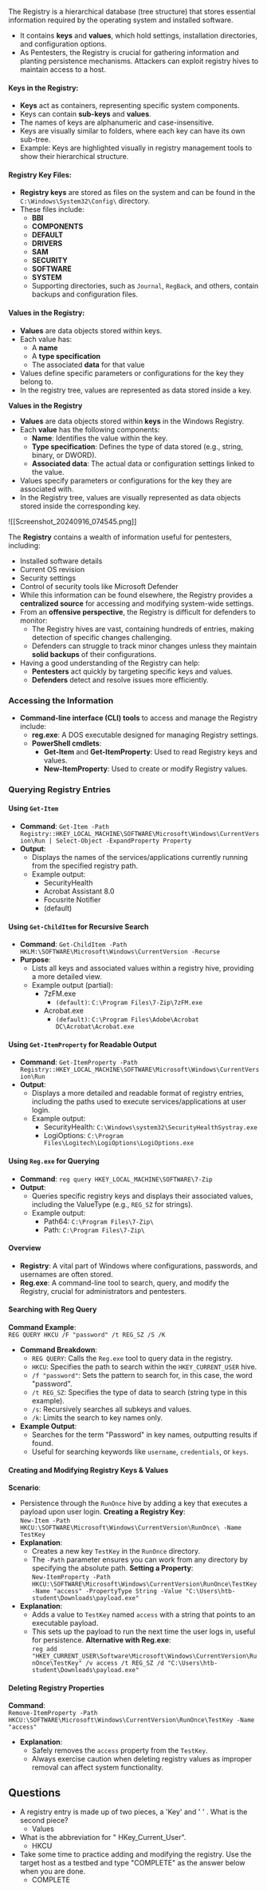 The Registry is a hierarchical database (tree structure) that stores essential information required by the operating system and installed software.
- It contains **keys** and **values**, which hold settings, installation directories, and configuration options.
- As Pentesters, the Registry is crucial for gathering information and planting persistence mechanisms. Attackers can exploit registry hives to maintain access to a host.


#### Keys in the Registry:
- **Keys** act as containers, representing specific system components.
- Keys can contain **sub-keys** and **values**.
- The names of keys are alphanumeric and case-insensitive.
- Keys are visually similar to folders, where each key can have its own sub-tree.
- Example: Keys are highlighted visually in registry management tools to show their hierarchical structure.



#### Registry Key Files:
- **Registry keys** are stored as files on the system and can be found in the `C:\Windows\System32\Config\` directory.
- These files include:
    - **BBI**
    - **COMPONENTS**
    - **DEFAULT**
    - **DRIVERS**
    - **SAM**
    - **SECURITY**
    - **SOFTWARE**
    - **SYSTEM**
    - Supporting directories, such as `Journal`, `RegBack`, and others, contain backups and configuration files.



#### Values in the Registry:
- **Values** are data objects stored within keys.
- Each value has:
    - A **name**
    - A **type specification**
    - The associated **data** for that value
- Values define specific parameters or configurations for the key they belong to.
- In the registry tree, values are represented as data stored inside a key.




**Values in the Registry**
- **Values** are data objects stored within **keys** in the Windows Registry.
- Each **value** has the following components:
    - **Name**: Identifies the value within the key.
    - **Type specification**: Defines the type of data stored (e.g., string, binary, or DWORD).
    - **Associated data**: The actual data or configuration settings linked to the value.
- Values specify parameters or configurations for the key they are associated with.
- In the Registry tree, values are visually represented as data objects stored inside the corresponding key.

![[Screenshot_20240916_074545.png]]




The **Registry** contains a wealth of information useful for pentesters, including:
- Installed software details
- Current OS revision
- Security settings
- Control of security tools like Microsoft Defender
- While this information can be found elsewhere, the Registry provides a **centralized source** for accessing and modifying system-wide settings.
- From an **offensive perspective**, the Registry is difficult for defenders to monitor:
    - The Registry hives are vast, containing hundreds of entries, making detection of specific changes challenging.
    - Defenders can struggle to track minor changes unless they maintain **solid backups** of their configurations.
- Having a good understanding of the Registry can help:
    - **Pentesters** act quickly by targeting specific keys and values.
    - **Defenders** detect and resolve issues more efficiently.



### Accessing the Information
- **Command-line interface (CLI) tools** to access and manage the Registry include:
    - **reg.exe**: A DOS executable designed for managing Registry settings.
    - **PowerShell cmdlets**:
        - **Get-Item** and **Get-ItemProperty**: Used to read Registry keys and values.
        - **New-ItemProperty**: Used to create or modify Registry values.




### Querying Registry Entries
#### Using `Get-Item`
- **Command**: `Get-Item -Path Registry::HKEY_LOCAL_MACHINE\SOFTWARE\Microsoft\Windows\CurrentVersion\Run | Select-Object -ExpandProperty Property`
- **Output**:
    - Displays the names of the services/applications currently running from the specified registry path.
    - Example output:
        - SecurityHealth
        - Acrobat Assistant 8.0
        - Focusrite Notifier
        - (default)


#### Using `Get-ChildItem` for Recursive Search
- **Command**: `Get-ChildItem -Path HKLM:\SOFTWARE\Microsoft\Windows\CurrentVersion -Recurse`
- **Purpose**:
    - Lists all keys and associated values within a registry hive, providing a more detailed view.
    - Example output (partial):
        - 7zFM.exe
            - `(default)`: `C:\Program Files\7-Zip\7zFM.exe`
        - Acrobat.exe
            - `(default)`: `C:\Program Files\Adobe\Acrobat DC\Acrobat\Acrobat.exe`



#### Using `Get-ItemProperty` for Readable Output
- **Command**: `Get-ItemProperty -Path Registry::HKEY_LOCAL_MACHINE\SOFTWARE\Microsoft\Windows\CurrentVersion\Run`
- **Output**:
    - Displays a more detailed and readable format of registry entries, including the paths used to execute services/applications at user login.
    - Example output:
        - SecurityHealth: `C:\Windows\system32\SecurityHealthSystray.exe`
        - LogiOptions: `C:\Program Files\Logitech\LogiOptions\LogiOptions.exe`



#### Using `Reg.exe` for Querying
- **Command**: `reg query HKEY_LOCAL_MACHINE\SOFTWARE\7-Zip`
- **Output**:
    - Queries specific registry keys and displays their associated values, including the ValueType (e.g., `REG_SZ` for strings).
    - Example output:
        - Path64: `C:\Program Files\7-Zip\`
        - Path: `C:\Program Files\7-Zip\`



#### Overview
- **Registry**: A vital part of Windows where configurations, passwords, and usernames are often stored.
- **Reg.exe**: A command-line tool to search, query, and modify the Registry, crucial for administrators and pentesters.



#### Searching with Reg Query
**Command Example**:  
`REG QUERY HKCU /F "password" /t REG_SZ /S /K`
- **Command Breakdown**:
    - `REG QUERY`: Calls the `Reg.exe` tool to query data in the registry.
    - `HKCU`: Specifies the path to search within the `HKEY_CURRENT_USER` hive.
    - `/f "password"`: Sets the pattern to search for, in this case, the word "password".
    - `/t REG_SZ`: Specifies the type of data to search (string type in this example).
    - `/s`: Recursively searches all subkeys and values.
    - `/k`: Limits the search to key names only.
- **Example Output**:
    - Searches for the term "Password" in key names, outputting results if found.
    - Useful for searching keywords like `username`, `credentials`, or `keys`.



#### Creating and Modifying Registry Keys & Values
**Scenario**:
- Persistence through the `RunOnce` hive by adding a key that executes a payload upon user login.
**Creating a Registry Key**:  
`New-Item -Path HKCU:\SOFTWARE\Microsoft\Windows\CurrentVersion\RunOnce\ -Name TestKey`
- **Explanation**:
    - Creates a new key `TestKey` in the `RunOnce` directory.
    - The `-Path` parameter ensures you can work from any directory by specifying the absolute path.
**Setting a Property**:  
`New-ItemProperty -Path HKCU:\SOFTWARE\Microsoft\Windows\CurrentVersion\RunOnce\TestKey -Name "access" -PropertyType String -Value "C:\Users\htb-student\Downloads\payload.exe"`
- **Explanation**:
    - Adds a value to `TestKey` named `access` with a string that points to an executable payload.
    - This sets up the payload to run the next time the user logs in, useful for persistence.
**Alternative with Reg.exe**:  
`reg add "HKEY_CURRENT_USER\Software\Microsoft\Windows\CurrentVersion\RunOnce\TestKey" /v access /t REG_SZ /d "C:\Users\htb-student\Downloads\payload.exe"`




#### Deleting Registry Properties
**Command**:  
`Remove-ItemProperty -Path HKCU:\SOFTWARE\Microsoft\Windows\CurrentVersion\RunOnce\TestKey -Name "access"`
- **Explanation**:
    - Safely removes the `access` property from the `TestKey`.
    - Always exercise caution when deleting registry values as improper removal can affect system functionality.


## Questions
- A registry entry is made up of two pieces, a 'Key' and ' ' . What is the second piece?
	- Values
- What is the abbreviation for " HKey_Current_User".
	- HKCU
- Take some time to practice adding and modifying the registry. Use the target host as a testbed and type "COMPLETE" as the answer below when you are done.
	- COMPLETE

